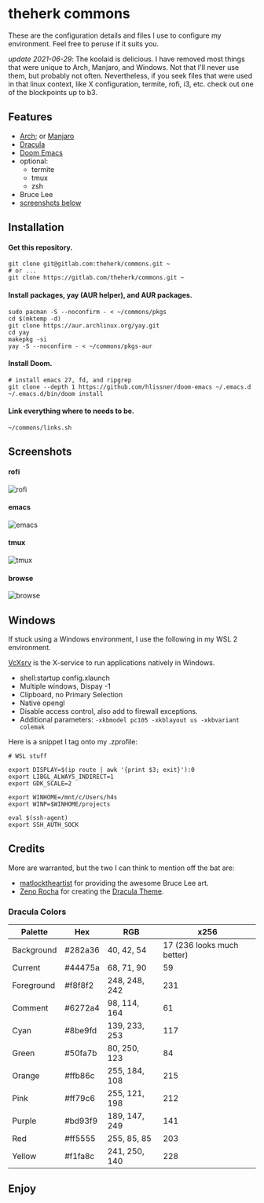theherk commons
===============

These are the configuration details and files I use to configure my environment. Feel free to peruse if it suits you.

_update 2021-06-29_: The koolaid is delicious. I have removed most things that were unique to Arch, Manjaro, and Windows. Not that I'll never use them, but probably not often. Nevertheless, if you seek files that were used in that linux context, like X configuration, termite, rofi, i3, etc. check out one of the blockpoints up to b3.

Features
--------

- [Arch](https://www.archlinux.org/); or [Manjaro](https://manjaro.org/)
- [Dracula](https://draculatheme.com/)
- [Doom Emacs](https://github.com/hlissner/doom-emacs)
- optional:
    - termite
    - tmux
    - zsh
- Bruce Lee
- [screenshots below](#screenshots)

Installation
------------

#### Get this repository.

    git clone git@gitlab.com:theherk/commons.git ~
    # or ...
    git clone https://gitlab.com/theherk/commons.git ~

#### Install packages, yay (AUR helper), and AUR packages.

    sudo pacman -S --noconfirm - < ~/commons/pkgs
    cd $(mktemp -d)
    git clone https://aur.archlinux.org/yay.git
    cd yay
    makepkg -si
    yay -S --noconfirm - < ~/commons/pkgs-aur

#### Install Doom.

    # install emacs 27, fd, and ripgrep
    git clone --depth 1 https://github.com/hlissner/doom-emacs ~/.emacs.d
    ~/.emacs.d/bin/doom install

#### Link everything where to needs to be.

    ~/commons/links.sh

Screenshots
-----------

#### rofi

![rofi](https://s3-us-west-2.amazonaws.com/theherk-pub/commons-screenshots/rofi.png "rofi")

#### emacs

![emacs](https://s3-us-west-2.amazonaws.com/theherk-pub/commons-screenshots/emacs.png "emacs")

#### tmux

![tmux](https://s3-us-west-2.amazonaws.com/theherk-pub/commons-screenshots/tmux.png "tmux")

#### browse

![browse](https://s3-us-west-2.amazonaws.com/theherk-pub/commons-screenshots/browse.png "browse")

Windows
-------

If stuck using a Windows environment, I use the following in my WSL 2 environment.

[VcXsrv](https://sourceforge.net/projects/vcxsrv/) is the X-service to run applications natively in Windows.

- shell:startup config.xlaunch
- Multiple windows, Dispay -1
- Clipboard, no Primary Selection
- Native opengl
- Disable access control, also add to firewall exceptions.
- Additional parameters: `-xkbmodel pc105 -xkblayout us -xkbvariant colemak`

Here is a snippet I tag onto my .zprofile:

```
# WSL stuff

export DISPLAY=$(ip route | awk '{print $3; exit}'):0
export LIBGL_ALWAYS_INDIRECT=1
export GDK_SCALE=2

export WINHOME=/mnt/c/Users/h4s
export WINP=$WINHOME/projects

eval $(ssh-agent)
export SSH_AUTH_SOCK
```

Credits
-------

More are warranted, but the two I can think to mention off the bat are:

- [matlocktheartist](https://www.deviantart.com/matlocktheartist/art/Bruce-Lee-Puzzled-322967405) for providing the awesome Bruce Lee art.
- [Zeno Rocha](https://zenorocha.com/) for creating the [Dracula Theme](https://draculatheme.com/).

### Dracula Colors ###

| Palette    | Hex     | RGB           | x256                       |
|------------|---------|---------------|----------------------------|
| Background | #282a36 | 40, 42, 54    | 17 (236 looks much better) |
| Current    | #44475a | 68, 71, 90    | 59                         |
| Foreground | #f8f8f2 | 248, 248, 242 | 231                        |
| Comment    | #6272a4 | 98, 114, 164  | 61                         |
| Cyan       | #8be9fd | 139, 233, 253 | 117                        |
| Green      | #50fa7b | 80, 250, 123  | 84                         |
| Orange     | #ffb86c | 255, 184, 108 | 215                        |
| Pink       | #ff79c6 | 255, 121, 198 | 212                        |
| Purple     | #bd93f9 | 189, 147, 249 | 141                        |
| Red        | #ff5555 | 255, 85, 85   | 203                        |
| Yellow     | #f1fa8c | 241, 250, 140 | 228                        |

Enjoy
---
